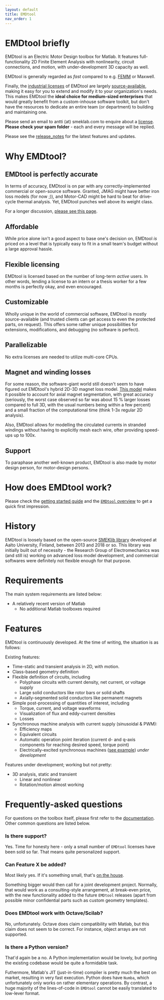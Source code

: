 ```yaml
---
layout: default
title: EMDtool
nav_order: 1
---
```


# EMDtool briefly

EMDtool is an Electric Motor Design toolbox for Matlab. It features full-functionality 2D Finite Element Analysis with nonlinearity, circuit connections, and motion, with under-development 3D capacity as well.

EMDtool is generally regarded as _fast_ compared to e.g. [FEMM](https://www.femm.info/wiki/HomePage) or Maxwell.

Finally, the [industrial licenses](pricing.html) of EMDtool are largely [source-available](https://en.wikipedia.org/wiki/Source-available_software), making it easy for you to extend and modify it to your organization's needs. This 
makes EMDtool the **ideal choice for medium-sized enterprises** that would greatly benefit from a custom-inhouse software toolkit, but don't have the resources to dedicate an entire team (or department) to building and 
maintaining one.

Please send an email to antti (at) smeklab.com to enquire about a [license](pricing.html). **Please check your spam folder** - each and every message will be replied.

Please see the [release_notes](release_notes.html) for the latest features and updates.

# Why EMDtool?

## EMDtool is perfectly accurate

In terms of accuracy, EMDtool is on par with any correctly-implemented commercial or open-source software. Granted, JMAG might have better iron
loss models (for now ;)), and Motor-CAD might be hard to beat for drive-cycle thermal analysis. Yet, EMDtool punches well above its weight class.

For a longer discussion, [please see this page](documentation/emdtool_accurate.html).

## Affordable

While price alone isn't a good aspect to base one's decision on, EMDtool _is_ priced on a level that is typically easy to fit in a small team's
budget without a large approval hassle.

## Flexible licensing

EMDtool is licensed based on the number of long-term _active_ users. In other words, lending a license to an intern or a thesis worker for a few months
is perfectly okay, and even encouraged.

## Customizable

Wholly unique in the world of commercial software, EMDtool is mostly source-available (and trusted clients can get access to even the protected parts,
on request). This offers some rather unique possibilities for extensions, modifications, and debugging (no software is perfect).

## Parallelizable

No extra licenses are needed to utilize multi-core CPUs.

## Magnet and winding losses

For some reason, the software-giant world still doesn't seem to have figured out EMDtool's hybrid 2D-3D magnet loss model. 
[This model](api/ExtrudedBlockCircuit.html) makes it possible to account for axial magnet segmentation, with great accuracy 
(seriously, the worst case observed so far was about 15 % larger losses compared to full 3D, with the usual numbers being within a few percent) and
a small fraction of the computational time (think 1-3x regular 2D analysis).

Also, EMDtool allows for modelling the circulated currents in stranded windings without having to explicitly mesh each wire, ofter providing speed-ups
up to 100x.

## Support

To paraphase another well-known product, EMDtool is also made by motor design person, for motor-design persons.


# How does EMDtool work?

Please check the [getting started guide](documentation/getting_started.html) and the [`EMDtool` overview](documentation/emdtool_briefly.html) to get a quick first impression.


# History

EMDtool is loosely based on the open-source [SMEKlib library](https://github.com/AnttiLehikoinen/SMEKlib) developed at Aalto University, Finland, between 2013 and 2018 or so. This library was initially built out of
necessity - the Research Group of Electromechanics was (and still is) working on advanced loss model development, and commercial softwares were definitely not flexible enough for that purpose.

# Requirements

The main system requirements are listed below:

* A relatively recent version of Matlab
    * No additional Matlab toolboxes required
	
# Features

EMDtool is continuously developed. At the time of writing, the situation is as follows:

Existing features:

* Time-static and transient analysis in 2D, with motion.
* Class-based geometry definition
* Flexible definition of circuits, including
    * Polyphase circuits with current density, net current, or voltage supply
    * Large solid conductors like rotor bars or solid shafts
    * Axially-segmented solid conductors like permanent magnets 
* Simple post-processing of quantities of interest, including
    * Torque, current, and voltage waveforms
    * Visualization of flux and eddy-current densities
    * Losses 
* Synchronous machine analysis with current supply (sinusoidal & PWM):
    * Efficiency maps
    * Equivalent circuits
    * Automatic operation point iteration (current d- and q-axis components for reaching desired speed, torque point) 
	* Electrically-excited synchronous machines ([see example](https://www.anttilehikoinen.fi/general/mahle-magnet-free-motor-first-impressions/)) _under development_

Features under development; working but not pretty:
* 3D analysis, static and transient
    * Linear and nonlinear
	* Rotation/motion almost working

# Frequently-asked questions

For questions on the toolbox itself, please first refer to the [documentation](documentation/documentation.html). Other common questions are listed below.

### Is there support?

Yes. Time for honesty here - only a small number of `EMDtool` licenses have been sold so far. That means quite personalized support.

### Can **Feature X** be added?

Most likely yes. If it's something small, that's [on the house](https://www.smeklab.com).

Something bigger would then call for a joint development project. Normally, that would work as a consulting-style arrangement, at break-even price, with the new functionality added to the future `EMDtool`
releases (apart from possible minor confidential parts such as custom geometry templates).

### Does EMDtool work with Octave/Scilab?

No, unfortunately. Octave does claim compatibility with Matlab, but this claim does not seem to be correct. For instance, object arrays are not supported.

### Is there a Python version?

That'd again be a no. A Python implementation would be lovely, but porting the existing codebase would be quite a formidable task. 

Futhermore, Matlab's JIT (just-in-time) compiler is pretty much the best on market, resulting in very fast execution. Python does have `Numba`, which unfortunately only works on rather elementary operations.
By contrast, a huge majority of the lines-of-code in `EMDtool` cannot be easily translated to low-lever format.
